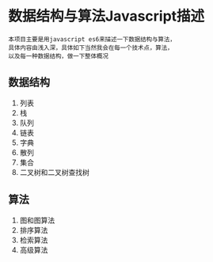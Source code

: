 # 数据结构与算法Javascript描述

```
本项目主要是用javascript es6来描述一下数据结构与算法，
具体内容由浅入深，具体如下当然我会在每一个技术点，算法，
以及每一种数据结构，做一下整体概况
```


## 数据结构
1. 列表
2. 栈
3. 队列
4. 链表
5. 字典
6. 散列
7. 集合
8. 二叉树和二叉树查找树

## 算法
1. 图和图算法
2. 排序算法
3. 检索算法
4. 高级算法